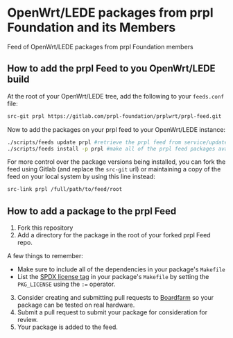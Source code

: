# OpenWrt/LEDE packages from prpl Foundation and its Members
Feed of OpenWrt/LEDE packages from prpl Foundation members

## How to add the prpl Feed to you OpenWrt/LEDE build
At the root of your OpenWrt/LEDE tree, add the following to your `feeds.conf` file:
```sh
src-git prpl https://gitlab.com/prpl-foundation/prplwrt/prpl-feed.git
```
Now to add the packages on your prpl feed to your OpenWrt/LEDE instance:
```sh
./scripts/feeds update prpl #retrieve the prpl feed from service/update to latest
./scripts/feeds install -p prpl #make all of the prpl feed packages available to the build
```

For more control over the package versions being installed, you can fork the feed using Gitlab (and replace the `src-git` url) or maintaining a copy of the feed on your local system by using this line instead:
```sh
src-link prpl /full/path/to/feed/root
```

## How to add a package to the prpl Feed
1. Fork this repository
2. Add a directory for the package in the root of your forked prpl Feed repo.

 A few things to remember:
 * Make sure to include all of the dependencies in your package's `Makefile`
 * List the [SPDX license tag](https://spdx.org/licenses/) in your package's `Makefile` by setting the `PKG_LICENSE` using the `:=` operator.
3. Consider creating and submitting pull requests to [Boardfarm](https://github.com/qca/boardfarm) so your package can be tested on real hardware.
4. Submit a pull request to submit your package for consideration for review.
5. Your package is added to the feed.
